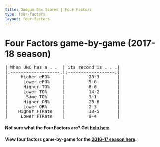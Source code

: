 ```yaml
---
title: Dadgum Box Scores | Four Factors
type: four-factors
layout: four-factors
---
```


# Four Factors game-by-game (2017-18 season)

<pre class="huffman stilwata">
| When UNC has a . .  | its record is . . .|
|:-------------------:|:------------------:|
|     Higher eFG%     |         20-3       |
|      Lower eFG%     |         5-6        |
|      Higher TO%     |         8-6        |
|      Lower TO%      |         14-2       |
|       Same TO%      |         3-1        |
|      Higher OR%     |         23-6       |
|      Lower OR%      |         2-3        |
|    Higher FTRate    |         18-5       |
|     Lower FTRate    |         9-4        |
</pre>

#### Not sure what the Four Factors are? Get [help here](https://cbbstatshelp.com/four-factors/intro/).

#### View four factors game-by-game for the [2016-17 season here](/four-factors-16-17).